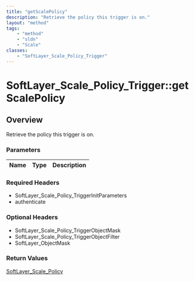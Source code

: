 ```yaml
---
title: "getScalePolicy"
description: "Retrieve the policy this trigger is on."
layout: "method"
tags:
    - "method"
    - "sldn"
    - "Scale"
classes:
    - "SoftLayer_Scale_Policy_Trigger"
---
```

# SoftLayer_Scale_Policy_Trigger::getScalePolicy
## Overview 
Retrieve the policy this trigger is on.

### Parameters 
|Name | Type | Description |
| --- | --- | --- |


### Required Headers
* SoftLayer_Scale_Policy_TriggerInitParameters
* authenticate

### Optional Headers
* SoftLayer_Scale_Policy_TriggerObjectMask
* SoftLayer_Scale_Policy_TriggerObjectFilter
* SoftLayer_ObjectMask

### Return Values
<a href='/reference/datatypes/SoftLayer_Scale_Policy'>SoftLayer_Scale_Policy </a>
